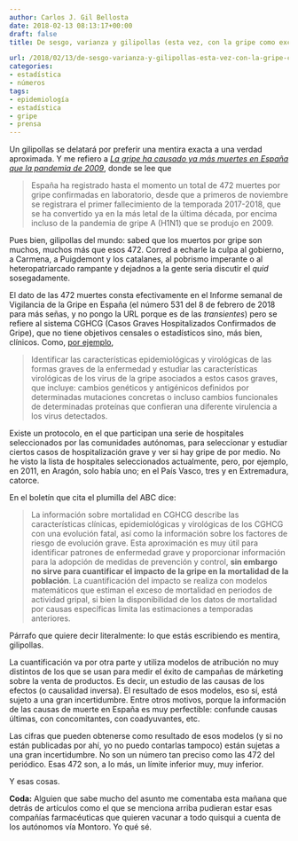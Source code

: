 ```yaml
---
author: Carlos J. Gil Bellosta
date: 2018-02-13 08:13:17+00:00
draft: false
title: De sesgo, varianza y gilipollas (esta vez, con la gripe como excusa)

url: /2018/02/13/de-sesgo-varianza-y-gilipollas-esta-vez-con-la-gripe-como-excusa/
categories:
- estadística
- números
tags:
- epidemiología
- estadística
- gripe
- prensa
---
```


Un gilipollas se delatará por preferir una mentira exacta a una verdad aproximada. Y me refiero a [_La gripe ha causado ya más muertes en España que la pandemia de 2009_](http://www.abc.es/sociedad/abci-gripe-causado-mas-muertes-espana-pandemia-2009-201802111835_noticia.html), donde se lee que

>España ha registrado hasta el momento un total de 472 muertes por gripe confirmadas en laboratorio, desde que a primeros de noviembre se registrara el primer fallecimiento de la temporada 2017-2018, que se ha convertido ya en la más letal de la última década, por encima incluso de la pandemia de gripe A (H1N1) que se produjo en 2009.

Pues bien, gilipollas del mundo: sabed que los muertos por gripe son muchos, muchos más que esos 472. Corred a echarle la culpa al gobierno, a Carmena, a Puigdemont y los catalanes, al pobrismo imperante o al heteropatriarcado rampante y dejadnos a la gente seria discutir el _quid_ sosegadamente.

El dato de las 472 muertes consta efectivamente en el Informe semanal de Vigilancia de la Gripe en España (el número 531 del 8 de febrero de 2018 para más señas, y no pongo la URL porque es de las _transientes_) pero se refiere al sistema CGHCG (Casos Graves Hospitalizados Confirmados de Gripe), que no tiene objetivos censales o estadísticos sino, más bien, clínicos. Como, [por ejemplo](http://www.isciii.es/ISCIII/es/contenidos/fd-servicios-cientifico-tecnicos/fd-vigilancias-alertas/fd-enfermedades/Guia_procedimientos_vigilancia_gripe_8octubre2014.pdf),

>Identificar las características epidemiológicas y virológicas de las formas graves de la enfermedad y estudiar las características virológicas de los virus de la gripe asociados a estos casos graves, que incluye: cambios genéticos y antigénicos definidos por determinadas mutaciones concretas o incluso cambios funcionales de determinadas proteínas que confieran una diferente virulencia a los virus detectados.

Existe un protocolo, en el que participan una serie de hospitales seleccionados por las comunidades autónomas, para seleccionar y estudiar ciertos casos de hospitalización grave y ver si hay gripe de por medio. No he visto la lista de hospitales seleccionados actualmente, pero, por ejemplo, en 2011, en Aragón, solo había uno; en el País Vasco, tres y en Extremadura, catorce.

En el boletín que cita el plumilla del ABC dice:

> La información sobre mortalidad en CGHCG describe las características clínicas, epidemiológicas y virológicas de los CGHCG con una evolución fatal, así como la información sobre los factores de riesgo de evolución grave.
>Esta aproximación es muy útil para identificar patrones de enfermedad grave y proporcionar información para la adopción de medidas de prevención y control, **sin embargo no sirve para cuantificar el impacto de la gripe en la mortalidad de la población**. La cuantificación del impacto se realiza con modelos matemáticos que estiman el exceso de mortalidad en periodos de actividad gripal, si bien la disponibilidad de los datos de mortalidad por causas específicas limita las estimaciones a temporadas anteriores.

Párrafo que quiere decir literalmente: lo que estás escribiendo es mentira, gilipollas.

La cuantificación va por otra parte y utiliza modelos de atribución no muy distintos de los que se usan para medir el éxito de campañas de márketing sobre la venta de productos. Es decir, un estudio de las causas de los efectos (o causalidad inversa). El resultado de esos modelos, eso sí, está sujeto a una gran incertidumbre. Entre otros motivos, porque la información de las causas de muerte en España es muy perfectible: confunde causas últimas, con concomitantes, con coadyuvantes, etc.

Las cifras que pueden obtenerse como resultado de esos modelos (y si no están publicadas por ahí, yo no puedo contarlas tampoco) están sujetas a una gran incertidumbre. No son un número tan preciso como las 472 del periódico. Esas 472 son, a lo más, un límite inferior muy, muy inferior.

Y esas cosas.

**Coda:** Alguien que sabe mucho del asunto me comentaba esta mañana que detrás de artículos como el que se menciona arriba pudieran estar esas compañías farmacéuticas que quieren vacunar a todo quisqui a cuenta de los autónomos vía Montoro. Yo qué sé.
